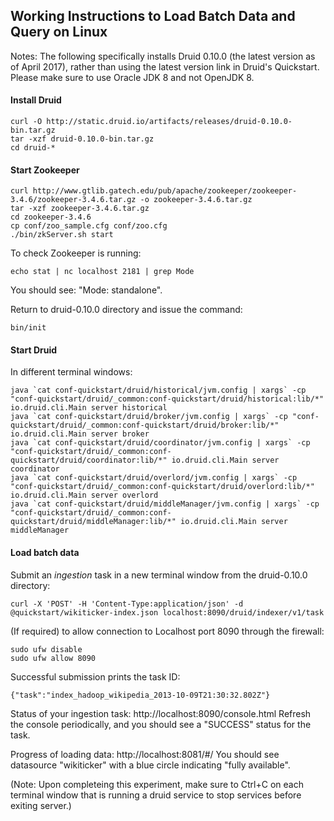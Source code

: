 ## Working Instructions to Load Batch Data and Query on Linux

Notes: The following specifically installs Druid 0.10.0 (the latest version as of April 2017), rather than using the latest version link in Druid's Quickstart. Please make sure to use Oracle JDK 8 and not OpenJDK 8.

#### Install Druid

```
curl -O http://static.druid.io/artifacts/releases/druid-0.10.0-bin.tar.gz
tar -xzf druid-0.10.0-bin.tar.gz
cd druid-*
```

#### Start Zookeeper

```
curl http://www.gtlib.gatech.edu/pub/apache/zookeeper/zookeeper-3.4.6/zookeeper-3.4.6.tar.gz -o zookeeper-3.4.6.tar.gz
tar -xzf zookeeper-3.4.6.tar.gz
cd zookeeper-3.4.6
cp conf/zoo_sample.cfg conf/zoo.cfg
./bin/zkServer.sh start
```
To check Zookeeper is running:

```
echo stat | nc localhost 2181 | grep Mode
```
You should see: "Mode: standalone".

Return to druid-0.10.0 directory and issue the command:

```
bin/init
```
[//]: # (Note: The above command is required everytime before starting a Druid service when no other Druid services are running but after the first time, the log directory inside druid-0.10.0 directory should be removed before running this command.)

#### Start Druid

In different terminal windows:

```
java `cat conf-quickstart/druid/historical/jvm.config | xargs` -cp "conf-quickstart/druid/_common:conf-quickstart/druid/historical:lib/*" io.druid.cli.Main server historical
java `cat conf-quickstart/druid/broker/jvm.config | xargs` -cp "conf-quickstart/druid/_common:conf-quickstart/druid/broker:lib/*" io.druid.cli.Main server broker
java `cat conf-quickstart/druid/coordinator/jvm.config | xargs` -cp "conf-quickstart/druid/_common:conf-quickstart/druid/coordinator:lib/*" io.druid.cli.Main server coordinator
java `cat conf-quickstart/druid/overlord/jvm.config | xargs` -cp "conf-quickstart/druid/_common:conf-quickstart/druid/overlord:lib/*" io.druid.cli.Main server overlord
java `cat conf-quickstart/druid/middleManager/jvm.config | xargs` -cp "conf-quickstart/druid/_common:conf-quickstart/druid/middleManager:lib/*" io.druid.cli.Main server middleManager
```

#### Load batch data

Submit an <i>ingestion</i> task in a new terminal window from the druid-0.10.0 directory:

```
curl -X 'POST' -H 'Content-Type:application/json' -d @quickstart/wikiticker-index.json localhost:8090/druid/indexer/v1/task
```
(If required) to allow connection to Localhost port 8090 through the firewall:

```
sudo ufw disable
sudo ufw allow 8090
```

Successful submission prints the task ID:

```
{"task":"index_hadoop_wikipedia_2013-10-09T21:30:32.802Z"}
```

Status of your ingestion task: http://localhost:8090/console.html
Refresh the console periodically, and you should see a "SUCCESS" status for the task.

Progress of loading data: http://localhost:8081/#/
You should see datasource "wikiticker" with a blue circle indicating "fully available".

(Note: Upon completeing this experiment, make sure to Ctrl+C on each terminal window that is running a druid service to stop services before exiting server.)
